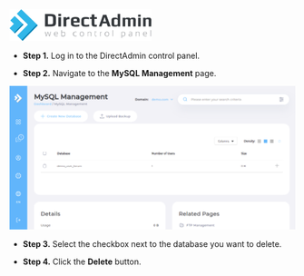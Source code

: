 <img src="/kb-images/directadmin/directadmin-logo.png" alt="DirectAdmin Logo" width="250"/>

* **Step 1.** Log in to the DirectAdmin control panel.

* **Step 2.** Navigate to the **MySQL Management** page.

![DirectAdmin MySQL Management](/kb-images/directadmin/directadmin-mysql-management.png)

* **Step 3.** Select the checkbox next to the database you want to delete.

* **Step 4.** Click the **Delete** button.
